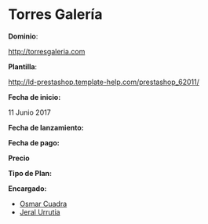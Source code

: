 # Torres Galería

**Dominio**:

http://torresgaleria.com

**Plantilla**:

http://ld-prestashop.template-help.com/prestashop_62011/

**Fecha de inicio:**

11 Junio 2017

**Fecha de lanzamiento:**

**Fecha de pago:**

**Precio**

**Tipo de Plan:**

**Encargado:**

* [Osmar Cuadra](https://github.com/OsmarCuadra)
* [Jeral Urrutia](https://github.com/jexwebs)
